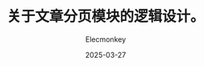 ---
title: '关于文章分页模块的逻辑设计。'
date: '2025-03-27'
description: '等我填坑。先放个标题。'
tags: []
author: 'Elecmonkey'
---